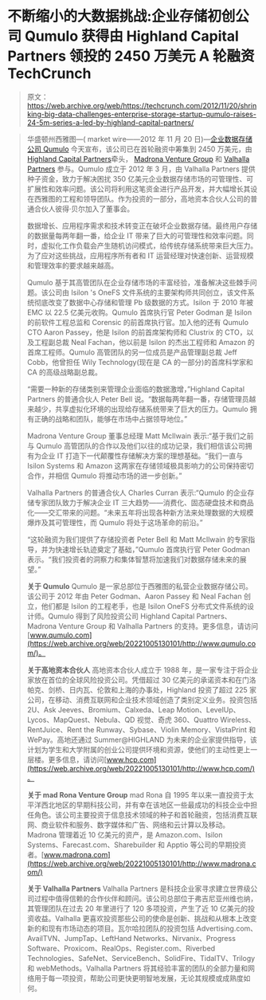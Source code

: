 # 不断缩小的大数据挑战:企业存储初创公司 Qumulo 获得由 Highland Capital Partners 领投的 2450 万美元 A 轮融资 TechCrunch

> 原文：<https://web.archive.org/web/https://techcrunch.com/2012/11/20/shrinking-big-data-challenges-enterprise-storage-startup-qumulo-raises-24-5m-series-a-led-by-highland-capital-partners/>

> 华盛顿州西雅图—( market wire——2012 年 11 月 20 日)—[企业数据存储公司 Qumulo](https://web.archive.org/web/20221005130101/http://www.qumulo.com/#/qumulo_logo) 今天宣布，该公司已在首轮融资中筹集到 2450 万美元，由[Highland Capital Partners](https://web.archive.org/web/20221005130101/http://www.hcp.com/)牵头， [Madrona Venture Group](https://web.archive.org/web/20221005130101/http://www.madrona.com/) 和 [Valhalla Partners](https://web.archive.org/web/20221005130101/http://www.valhallapartners.com/) 参与。Qumulo 成立于 2012 年 3 月，由 Valhalla Partners 提供种子资金，致力于解决困扰 350 亿美元企业数据存储市场的可管理性、可扩展性和效率问题。该公司将利用这笔资金进行产品开发，并大幅增长其设在西雅图的工程和领导团队。作为投资的一部分，高地资本合伙人公司的普通合伙人彼得·贝尔加入了董事会。
> 
> 数据增长、应用程序需求和技术转变正在破坏企业数据存储。最终用户存储的数据量每两年翻一番，给企业 IT 带来了巨大的可管理性和效率问题。同时，虚拟化工作负载会产生随机访问模式，给传统存储系统带来巨大压力。为了应对这些挑战，应用程序所有者和 IT 运营经理对快速创新、运营规模和管理效率的要求越来越高。
> 
> Qumulo 基于其高管团队在企业存储市场的丰富经验，准备解决这些棘手问题。该公司由 Isilon 's OneFS 文件系统的主要架构师共同创立，该文件系统彻底改变了数据中心存储和管理 Pb 级数据的方式。Isilon 于 2010 年被 EMC 以 22.5 亿美元收购。Qumulo 首席执行官 Peter Godman 是 Isilon 的前软件工程总监和 Corensic 的前首席执行官。加入他的还有 Qumulo CTO Aaron Passey，他是 Isilon 的前首席架构师和 Clustrix 的 CTO，以及工程副总裁 Neal Fachan，他以前是 Isilon 的杰出工程师和 Amazon 的首席工程师。Qumulo 高管团队的另一位成员是产品管理副总裁 Jeff Cobb，他曾担任 Wily Technology(现在是 CA 的一部分)的首席科学家和 CA 的高级战略副总裁。
> 
> “需要一种新的存储类别来管理企业面临的数据激增，”Highland Capital Partners 的普通合伙人 Peter Bell 说。“数据每两年翻一番，存储管理员越来越少，共享虚拟化环境的出现给存储系统带来了巨大的压力。Qumulo 拥有正确的战略和团队，能够在市场中占据领导地位。”
> 
> Madrona Venture Group 董事总经理 Matt McIlwain 表示:“基于我们之前与 Qumulo 高管团队的合作以及他们以往的成功记录，我们相信该公司拥有为企业 IT 打造下一代颠覆性存储解决方案的理想基础。“我们一直与 Isilon Systems 和 Amazon 这两家在存储领域极具影响力的公司保持密切合作，并相信 Qumulo 将推动市场的进一步创新。”
> 
> Valhalla Partners 的普通合伙人 Charles Curran 表示:“Qumulo 的企业存储专家团队致力于解决企业 IT 三大趋势——消费化、固态硬盘技术和商品化——交汇带来的问题。“未来五年将出现各种新方法来处理数据的大规模爆炸及其可管理性，而 Qumulo 将处于这场革命的前沿。”
> 
> “这轮融资为我们提供了存储投资者 Peter Bell 和 Matt McIlwain 的专家指导，并为快速增长轨迹奠定了基础，”Qumulo 首席执行官 Peter Godman 表示。“我们投资者的洞察力和集体智慧将加速我们对数据存储未来的展望。”
> 
> **关于 Qumulo** Qumulo 是一家总部位于西雅图的私营企业数据存储公司。该公司于 2012 年由 Peter Godman、Aaron Passey 和 Neal Fachan 创立，他们都是 Isilon 的工程老手，也是 Isilon OneFS 分布式文件系统的设计师。Qumulo 得到了风险投资公司 Highland Capital Partners、Madrona Venture Group 和 Valhalla Partners 的支持。更多信息，请访问[www.qumulo.com](https://web.archive.org/web/20221005130101/http://www.qumulo.com/)。
> 
> **关于高地资本合伙人** 高地资本合伙人成立于 1988 年，是一家专注于将企业家放在首位的全球风险投资公司。凭借超过 30 亿美元的承诺资本和在门洛帕克、剑桥、日内瓦、伦敦和上海的办事处，Highland 投资了超过 225 家公司，在移动、消费互联网和企业技术领域创造了类别定义业务。投资包括 2U、Ask Jeeves、Bromium、Calxeda、Leap Motion、LevelUp、Lycos、MapQuest、Nebula、QD 视觉、奇虎 360、Quattro Wireless、RentJuice、Rent the Runway、Sybase、Violin Memory、VistaPrint 和 WePay。高地还通过 Summer@HIGHLAND 为未来的企业家提供指导，该计划为学生和大学附属的创业公司提供环境和资源，使他们的主动性更上一层楼。更多信息，请访问[www.hcp.com](https://web.archive.org/web/20221005130101/http://www.hcp.com/)。
> 
> **关于 mad Rona Venture Group** mad Rona 自 1995 年以来一直投资于太平洋西北地区的早期科技公司，并有幸在该地区一些最成功的科技企业中担任角色。该公司主要投资于信息技术领域的种子和首轮融资，包括消费互联网、商业软件和服务、数字媒体和广告、网络和云计算以及移动。Madrona 管理着近 10 亿美元的资产，是 Amazon.com、Isilon Systems、Farecast.com、Sharebuilder 和 Apptio 等公司的早期投资者。[www.madrona.com](https://web.archive.org/web/20221005130101/http://www.madrona.com/)
> 
> **关于 Valhalla Partners** Valhalla Partners 是科技企业家寻求建立世界级公司过程中值得信赖的合作伙伴和顾问。该公司总部位于弗吉尼亚州维也纳，其管理团队在过去 20 年里进行了 120 多项投资，产生了近 10 亿美元的投资收益。Valhalla 更喜欢投资那些公司的使命是创新、挑战和从根本上改变新的和现有市场动态的项目。瓦尔哈拉团队的投资包括 Advertising.com、AvailTVN、JumpTap、LeftHand Networks、Nirvanix、Progress Software、Proxicom、RealOps、Register.com、Riverbed Technologies、SafeNet、ServiceBench、SolidFire、TidalTV、Trilogy 和 webMethods。Valhalla Partners 将其经验丰富的团队的全部力量和网络用于每一项投资，帮助公司更快更明智地发展，无论其规模或成熟度如何。